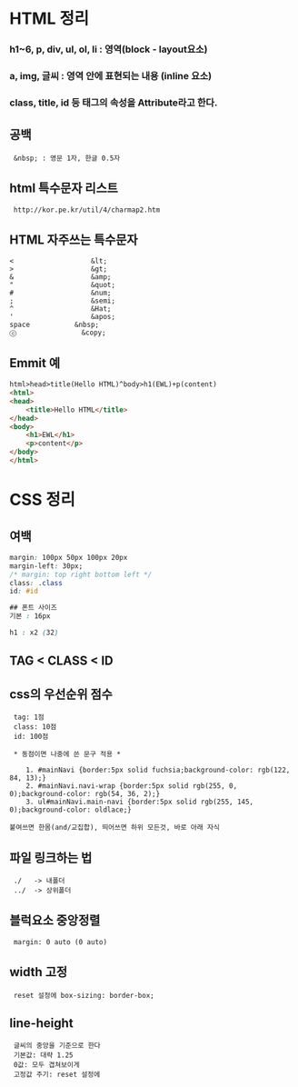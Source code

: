 # HTML 정리

### h1~6, p, div, ul, ol, li : 영역(block - layout요소)
### a, img, 글씨 : 영역 안에 표현되는 내용 (inline 요소)
### class, title, id 등 태그의 속성을 Attribute라고 한다.

## 공백
```
 &nbsp; : 영문 1자, 한글 0.5자
```
## html 특수문자 리스트
```
 http://kor.pe.kr/util/4/charmap2.htm
```
## HTML 자주쓰는 특수문자
```
<					&lt; 
>					&gt; 
&					&amp; 
"					&quot; 
#					&num; 
;					&semi; 
^					&Hat; 
'					&apos; 
space			&nbsp; 
ⓒ				 &copy;
```

## Emmit 예
```html
html>head>title(Hello HTML)^body>h1(EWL)+p(content)
<html>
<head>
	<title>Hello HTML</title>
</head>
<body>
	<h1>EWL</h1>
	<p>content</p>
</body>
</html>
```


# CSS 정리
## 여백
```css 
margin: 100px 50px 100px 20px
margin-left: 30px;
/* margin: top right bottom left */
class: .class
id: #id
```
```css
## 폰트 사이즈
기본 : 16px

h1 : x2 (32)
```
## TAG < CLASS < ID

## css의 우선순위 점수
```
 tag: 1점
 class: 10점
 id: 100점

 * 동점이면 나중에 쓴 문구 적용 *

	1. #mainNavi {border:5px solid fuchsia;background-color: rgb(122, 84, 13);}
	2. #mainNavi.navi-wrap {border:5px solid rgb(255, 0, 0);background-color: rgb(54, 36, 2);}
	3. ul#mainNavi.main-navi {border:5px solid rgb(255, 145, 0);background-color: oldlace;}

붙여쓰면 한몸(and/교집합), 띄어쓰면 하위 모든것, 바로 아래 자식
```

## 파일 링크하는 법  
```
 ./   -> 내폴더
 ../  -> 상위폴더
```
## 블럭요소 중앙정렬
```
 margin: 0 auto (0 auto)  
```
## width 고정
```
 reset 설정에 box-sizing: border-box;
```
## line-height
```
 글씨의 중앙을 기준으로 한다
 기본값: 대략 1.25
 0값: 모두 겹쳐보이게
 고정값 주기: reset 설정에
```